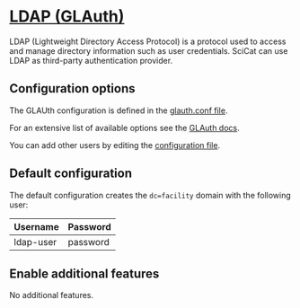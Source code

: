# [LDAP (GLAuth)](https://glauth.github.io/)

LDAP (Lightweight Directory Access Protocol) is a protocol used to access and manage directory information such as user
credentials. SciCat can use LDAP as third-party authentication provider.

## Configuration options

The GLAUth configuration is defined in the [glauth.conf file](./config/glauth.conf).

For an extensive list of available options see the [GLAuth docs](https://glauth.github.io/docs/).

You can add other users by editing the [configuration file](./config/glauth.conf).

## Default configuration

The default configuration creates the `dc=facility` domain with the following user:

| Username  | Password |
|-----------|----------|
| ldap-user | password |

## Enable additional features

No additional features.
